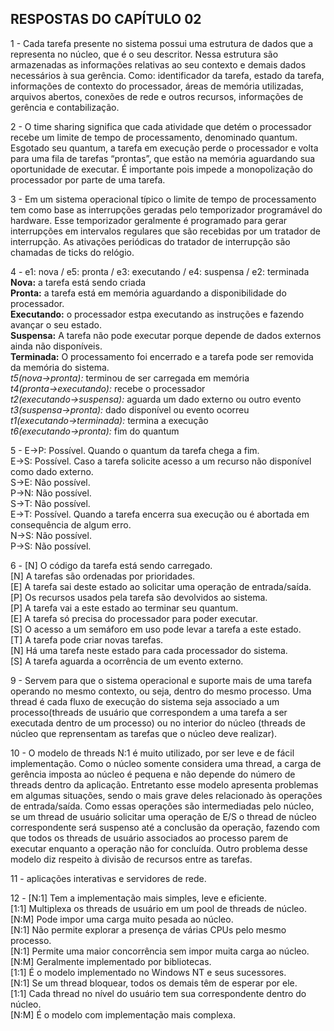 ## RESPOSTAS DO CAPÍTULO 02

1 - Cada tarefa presente no sistema possui uma estrutura de dados que a representa no núcleo, que é o seu descritor. 
Nessa estrutura são armazenadas as informações relativas ao seu contexto e demais dados necessários à sua gerência. 
Como: identificador da tarefa, estado da tarefa, informações de contexto do processador, áreas de memória utilizadas, 
arquivos abertos, conexões de rede e outros recursos, informações de gerência e contabilização.

2 - O time sharing significa que cada atividade que detém o processador recebe um limite de tempo de processamento, 
denominado quantum. Esgotado seu quantum, a tarefa em execução perde o processador e volta para uma fila de tarefas
“prontas”, que estão na memória aguardando sua oportunidade de executar. É importante pois impede a monopolização
do processador por parte de uma tarefa.

3 - Em um sistema operacional típico o limite de tempo de processamento tem como base as interrupções geradas pelo 
temporizador programável do hardware. Esse temporizador geralmente é programado para gerar interrupções em intervalos 
regulares que são recebidas por um tratador de interrupção. As ativações periódicas do tratador de interrupção são 
chamadas de ticks do relógio.

4 - e1: nova / e5: pronta / e3: executando / e4: suspensa / e2: terminada  
    __Nova:__ a tarefa está sendo criada  
    __Pronta:__ a tarefa está em memória aguardando a disponibilidade do processador.  
    __Executando:__ o processador estpa executando as instruções e fazendo avançar o seu estado.  
    __Suspensa:__ A tarefa não pode executar porque depende de dados externos ainda não disponíveis.  
    __Terminada:__ O processamento foi encerrado e a tarefa pode ser removida da memória do sistema.  
    _t5(nova->pronta):_ terminou de ser carregada em memória  
    _t4(pronta->executando):_ recebe o processador  
    _t2(executando->suspensa):_ aguarda um dado externo ou outro evento  
    _t3(suspensa->pronta):_ dado disponível ou evento ocorreu  
    _t1(executando->terminada):_ termina a execução  
    _t6(executando->pronta):_ fim do quantum 
    
5 - E->P: Possível. Quando o quantum da tarefa chega a fim.  
    E->S: Possível. Caso a tarefa solicite acesso a um recurso não disponível como dado externo.  
    S->E: Não possível.  
    P->N: Não possível.  
    S->T: Não possível.  
    E->T: Possível. Quando a tarefa encerra sua execução ou é abortada em consequência de algum erro.  
    N->S: Não possível.  
    P->S: Não possível.  
    
6 - [N] O código da tarefa está sendo carregado.  
[N] A tarefas são ordenadas por prioridades.  
[E] A tarefa sai deste estado ao solicitar uma operação de entrada/saída.  
[P] Os recursos usados pela tarefa são devolvidos ao sistema.  
[P] A tarefa vai a este estado ao terminar seu quantum.  
[E] A tarefa só precisa do processador para poder executar.  
[S] O acesso a um semáforo em uso pode levar a tarefa a este estado.  
[T] A tarefa pode criar novas tarefas.  
[N] Há uma tarefa neste estado para cada processador do sistema.  
[S] A tarefa aguarda a ocorrência de um evento externo.  

9 - Servem para que o sistema operacional e suporte mais de uma tarefa operando 
no mesmo contexto, ou seja, dentro do mesmo processo. Uma thread é cada fluxo de execução do sistema
seja associado a um processo(threads de usuário que correspondem a uma tarefa a ser executada dentro de
um processo) ou no interior do núcleo (threads de núcleo que reprensentam as tarefas que o núcleo deve realizar).

10 - O modelo de threads N:1 é muito utilizado, por ser leve e de fácil implementação.
Como o núcleo somente considera uma thread, a carga de gerência imposta ao núcleo é
pequena e não depende do número de threads dentro da aplicação. Entretanto esse modelo apresenta problemas em algumas situações,
sendo o mais grave deles relacionado às operações de entrada/saída. Como essas
operações são intermediadas pelo núcleo, se um thread de usuário solicitar uma operação
de E/S o thread de núcleo correspondente será suspenso até a conclusão da operação, fazendo com que todos os threads de usuário
associados ao processo parem de executar enquanto a operação não for concluída. Outro problema desse modelo diz respeito à divisão de recursos entre as tarefas.

11 - aplicações interativas e servidores de rede.

12 - [N:1] Tem a implementação mais simples, leve e eficiente.  
[1:1] Multiplexa os threads de usuário em um pool de threads de núcleo.  
[N:M] Pode impor uma carga muito pesada ao núcleo.  
[N:1] Não permite explorar a presença de várias CPUs pelo mesmo processo.  
[N:1] Permite uma maior concorrência sem impor muita carga ao núcleo.  
[N:M] Geralmente implementado por bibliotecas.  
[1:1] É o modelo implementado no Windows NT e seus sucessores.  
[N:1] Se um thread bloquear, todos os demais têm de esperar por ele.  
[1:1] Cada thread no nível do usuário tem sua correspondente dentro do núcleo.  
[N:M] É o modelo com implementação mais complexa.  

